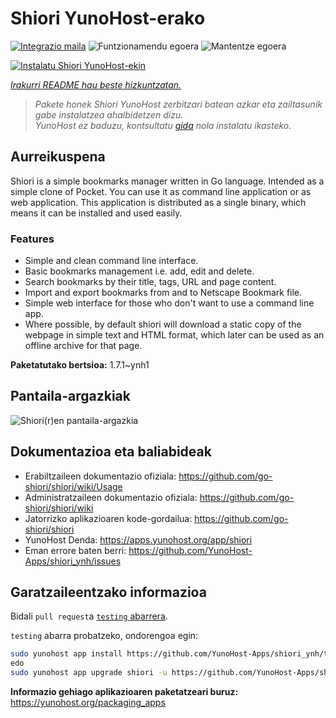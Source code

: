 <!--
Ohart ongi: README hau automatikoki sortu da <https://github.com/YunoHost/apps/tree/master/tools/readme_generator>ri esker
EZ editatu eskuz.
-->

# Shiori YunoHost-erako

[![Integrazio maila](https://apps.yunohost.org/badge/integration/shiori)](https://ci-apps.yunohost.org/ci/apps/shiori/)
![Funtzionamendu egoera](https://apps.yunohost.org/badge/state/shiori)
![Mantentze egoera](https://apps.yunohost.org/badge/maintained/shiori)

[![Instalatu Shiori YunoHost-ekin](https://install-app.yunohost.org/install-with-yunohost.svg)](https://install-app.yunohost.org/?app=shiori)

*[Irakurri README hau beste hizkuntzatan.](./ALL_README.md)*

> *Pakete honek Shiori YunoHost zerbitzari batean azkar eta zailtasunik gabe instalatzea ahalbidetzen dizu.*  
> *YunoHost ez baduzu, kontsultatu [gida](https://yunohost.org/install) nola instalatu ikasteko.*

## Aurreikuspena

Shiori is a simple bookmarks manager written in Go language. Intended as a simple clone of Pocket. You can use it as command line application or as web application. This application is distributed as a single binary, which means it can be installed and used easily.

### Features

- Simple and clean command line interface.
- Basic bookmarks management i.e. add, edit and delete.
- Search bookmarks by their title, tags, URL and page content.
- Import and export bookmarks from and to Netscape Bookmark file.
- Simple web interface for those who don't want to use a command line app.
- Where possible, by default shiori will download a static copy of the webpage in simple text and HTML format, which later can be used as an offline archive for that page.


**Paketatutako bertsioa:** 1.7.1~ynh1

## Pantaila-argazkiak

![Shiori(r)en pantaila-argazkia](./doc/screenshots/screenshot.png)

## Dokumentazioa eta baliabideak

- Erabiltzaileen dokumentazio ofiziala: <https://github.com/go-shiori/shiori/wiki/Usage>
- Administratzaileen dokumentazio ofiziala: <https://github.com/go-shiori/shiori/wiki>
- Jatorrizko aplikazioaren kode-gordailua: <https://github.com/go-shiori/shiori>
- YunoHost Denda: <https://apps.yunohost.org/app/shiori>
- Eman errore baten berri: <https://github.com/YunoHost-Apps/shiori_ynh/issues>

## Garatzaileentzako informazioa

Bidali `pull request`a [`testing` abarrera](https://github.com/YunoHost-Apps/shiori_ynh/tree/testing).

`testing` abarra probatzeko, ondorengoa egin:

```bash
sudo yunohost app install https://github.com/YunoHost-Apps/shiori_ynh/tree/testing --debug
edo
sudo yunohost app upgrade shiori -u https://github.com/YunoHost-Apps/shiori_ynh/tree/testing --debug
```

**Informazio gehiago aplikazioaren paketatzeari buruz:** <https://yunohost.org/packaging_apps>
